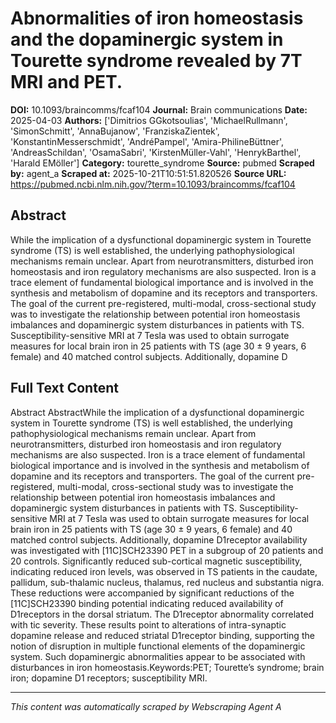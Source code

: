 # Abnormalities of iron homeostasis and the dopaminergic system in Tourette syndrome revealed by 7T MRI and PET.

**DOI:** 10.1093/braincomms/fcaf104
**Journal:** Brain communications
**Date:** 2025-04-03
**Authors:** ['Dimitrios GGkotsoulias', 'MichaelRullmann', 'SimonSchmitt', 'AnnaBujanow', 'FranziskaZientek', 'KonstantinMesserschmidt', 'AndréPampel', 'Amira-PhilineBüttner', 'AndreasSchildan', 'OsamaSabri', 'KirstenMüller-Vahl', 'HenrykBarthel', 'Harald EMöller']
**Category:** tourette_syndrome
**Source:** pubmed
**Scraped by:** agent_a
**Scraped at:** 2025-10-21T10:51:51.820526
**Source URL:** https://pubmed.ncbi.nlm.nih.gov/?term=10.1093/braincomms/fcaf104

## Abstract

While the implication of a dysfunctional dopaminergic system in Tourette syndrome (TS) is well established, the underlying pathophysiological mechanisms remain unclear. Apart from neurotransmitters, disturbed iron homeostasis and iron regulatory mechanisms are also suspected. Iron is a trace element of fundamental biological importance and is involved in the synthesis and metabolism of dopamine and its receptors and transporters. The goal of the current pre-registered, multi-modal, cross-sectional study was to investigate the relationship between potential iron homeostasis imbalances and dopaminergic system disturbances in patients with TS. Susceptibility-sensitive MRI at 7 Tesla was used to obtain surrogate measures for local brain iron in 25 patients with TS (age 30 ± 9 years, 6 female) and 40 matched control subjects. Additionally, dopamine D

## Full Text Content

Abstract AbstractWhile the implication of a dysfunctional dopaminergic system in Tourette syndrome (TS) is well established, the underlying pathophysiological mechanisms remain unclear. Apart from neurotransmitters, disturbed iron homeostasis and iron regulatory mechanisms are also suspected. Iron is a trace element of fundamental biological importance and is involved in the synthesis and metabolism of dopamine and its receptors and transporters. The goal of the current pre-registered, multi-modal, cross-sectional study was to investigate the relationship between potential iron homeostasis imbalances and dopaminergic system disturbances in patients with TS. Susceptibility-sensitive MRI at 7 Tesla was used to obtain surrogate measures for local brain iron in 25 patients with TS (age 30 ± 9 years, 6 female) and 40 matched control subjects. Additionally, dopamine D1receptor availability was investigated with [11C]SCH23390 PET in a subgroup of 20 patients and 20 controls. Significantly reduced sub-cortical magnetic susceptibility, indicating reduced iron levels, was observed in TS patients in the caudate, pallidum, sub-thalamic nucleus, thalamus, red nucleus and substantia nigra. These reductions were accompanied by significant reductions of the [11C]SCH23390 binding potential indicating reduced availability of D1receptors in the dorsal striatum. The D1receptor abnormality correlated with tic severity. These results point to alterations of intra-synaptic dopamine release and reduced striatal D1receptor binding, supporting the notion of disruption in multiple functional elements of the dopaminergic system. Such dopaminergic abnormalities appear to be associated with disturbances in iron homeostasis.Keywords:PET; Tourette’s syndrome; brain iron; dopamine D1 receptors; susceptibility MRI.

---
*This content was automatically scraped by Webscraping Agent A*
